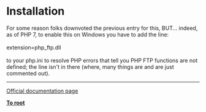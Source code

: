 # Installation



For some reason folks downvoted the previous entry for this, BUT... indeed, as of PHP 7, to enable this on Windows you have to add the line:<br><br>extension=php_ftp.dll<br><br>to your php.ini to resolve PHP errors that tell you PHP FTP functions are not defined; the line isn&apos;t in there (where, many things are and are just commented out).  

---

[Official documentation page](https://www.php.net/manual/en/ftp.installation.php)

**[To root](/README.md)**
